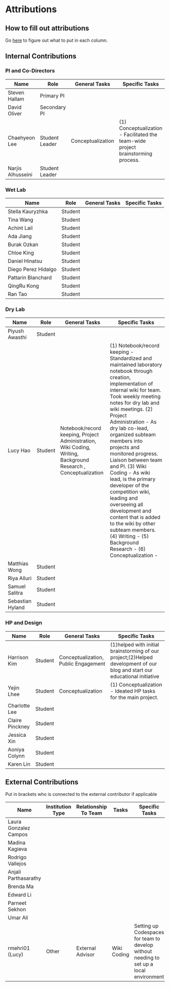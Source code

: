 # Attributions

## How to fill out attributions

Go [here](https://competition.igem.org/deliverables/project-attribution) to figure out what to put in each column.

## Internal Contributions

### PI and Co-Directors

| Name              | Role           | General Tasks | Specific Tasks |
| ----------------- | -------------- | ------------- | -------------- |
| Steven Hallam     | Primary PI     |               |                |
| David Oliver      | Secondary PI   |               |                |
| Chaehyeon Lee     | Student Leader | Conceptualization | (1) Conceptualization - Facilitated the team-wide project brainstorming process.              |
| Narjis Alhusseini | Student Leader |               |                |

### Wet Lab

| Name                | Role    | General Tasks | Specific Tasks |
| ------------------- | ------- | ------------- | -------------- |
| Stella Kauryzhka    | Student |               |                |
| Tina Wang           | Student |               |                |
| Achint Lail         | Student |               |                |
| Ada Jiang           | Student |               |                |
| Burak Ozkan         | Student |               |                |
| Chloe King          | Student |               |                |
| Daniel Hinatsu      | Student |               |                |
| Diego Perez Hidalgo | Student |               |                |
| Pattarin Blanchard  | Student |               |                |
| QingRu Kong         | Student |               |                |
| Ran Tao             | Student |               |                |

### Dry Lab

| Name             | Role    | General Tasks                                                                                                  | Specific Tasks                                                                                                                                                                                                                                                                                                                                                                                                                                                                                                                                                                                            |
| ---------------- | ------- | -------------------------------------------------------------------------------------------------------------- | --------------------------------------------------------------------------------------------------------------------------------------------------------------------------------------------------------------------------------------------------------------------------------------------------------------------------------------------------------------------------------------------------------------------------------------------------------------------------------------------------------------------------------------------------------------------------------------------------------- |
| Piyush Awasthi   | Student |                                                                                                                |                                                                                                                                                                                                                                                                                                                                                                                                                                                                                                                                                                                                           |
| Lucy Hao         | Student | Notebook/record keeping, Project Administration, Wiki Coding, Writing, Background Research , Conceptualization | (1) Notebook/record keeping - Standardized and maintained laboratory notebook through creation, implementation of internal wiki for team. Took weekly meeting notes for dry lab and wiki meetings. (2) Project Administration - As dry lab co-lead, organized subteam members into projects and monitored progress. Liaison between team and PI. (3) Wiki Coding - As wiki lead, is the primary developer of the competition wiki, leading and overseeing all development and content that is added to the wiki by other subteam members. (4) Writing - (5) Background Research - (6) Conceptualization - |
| Matthias Wong    | Student |                                                                                                                |                                                                                                                                                                                                                                                                                                                                                                                                                                                                                                                                                                                                           |
| Riya Alluri      | Student |                                                                                                                |                                                                                                                                                                                                                                                                                                                                                                                                                                                                                                                                                                                                           |
| Samuel Salitra   | Student |                                                                                                                |                                                                                                                                                                                                                                                                                                                                                                                                                                                                                                                                                                                                           |
| Sebastian Hyland | Student |                                                                                                                |                                                                                                                                                                                                                                                                                                                                                                                                                                                                                                                                                                                                           |

### HP and Design

| Name            | Role    | General Tasks     | Specific Tasks                                                 |
| --------------- | ------- | ----------------- | -------------------------------------------------------------- |
| Harrison Kim    | Student | Conceptualization, Public Engagement             | (1)helped with initial brainstorming of our project;(2)Helped development of our blog and start our educational initiative                |
| Yejin Lhee      | Student | Conceptualization | (1) Conceptualization - Ideated HP tasks for the main project. |
| Charlotte Lee   | Student |                   |                                                                |
| Claire Pinckney | Student |                   |                                                                |
| Jessica Xin     | Student |                   |                                                                |
| Aoniya Colynn   | Student |                   |                                                                |
| Karen Lin       | Student |                   |                                                                |

## External Contributions

Put in brackets who is connected to the external contributor if applicable

| Name                  | Institution Type | Relationship To Team | Tasks       | Specific Tasks                                                                          |
| --------------------- | ---------------- | -------------------- | ----------- | --------------------------------------------------------------------------------------- |
| Laura Gonzalez Campos |                  |                      |             |                                                                                         |
| Madina Kagieva        |                  |                      |             |                                                                                         |
| Rodrigo Vallejos      |                  |                      |             |                                                                                         |
| Anjali Parthasarathy  |                  |                      |             |                                                                                         |
| Brenda Ma             |                  |                      |             |                                                                                         |
| Edward Li             |                  |                      |             |                                                                                         |
| Parneet Sekhon        |                  |                      |             |                                                                                         |
| Umar Ali              |                  |                      |             |                                                                                         |
| rmehri01 (Lucy)       | Other            | External Advisor     | Wiki Coding | Setting up Codespaces for team to develop without needing to set up a local environment |
